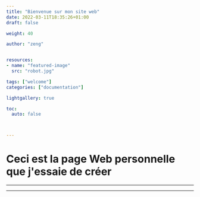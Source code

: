 ```yaml
---
title: "Bienvenue sur mon site web"
date: 2022-03-11T18:35:26+01:00
draft: false

weight: 40

author: "zeng"


resources:
- name: "featured-image"
  src: "robot.jpg"

tags: ["welcome"]
categories: ["documentation"]

lightgallery: true

toc:
  auto: false



---
```


# Ceci est la page Web personnelle que j'essaie de créer

***

***





